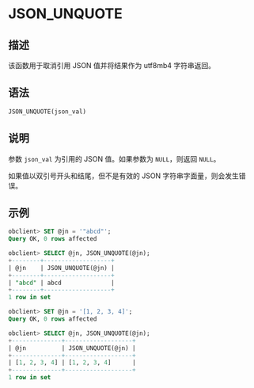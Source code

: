 JSON_UNQUOTE
=================================



描述
-----------------------

该函数用于取消引用 JSON 值并将结果作为 utf8mb4 字符串返回。

语法
-----------------------

```sql
JSON_UNQUOTE(json_val)
```



说明
-----------------------

参数 `json_val` 为引用的 JSON 值。如果参数为 `NULL`，则返回 `NULL`。

如果值以双引号开头和结尾，但不是有效的 JSON 字符串字面量，则会发生错误。

示例
-----------------------

```sql
obclient> SET @jn = '"abcd"';
Query OK, 0 rows affected

obclient> SELECT @jn, JSON_UNQUOTE(@jn);
+--------+-------------------+
| @jn    | JSON_UNQUOTE(@jn) |
+--------+-------------------+
| "abcd" | abcd              |
+--------+-------------------+
1 row in set

obclient> SET @jn = '[1, 2, 3, 4]';
Query OK, 0 rows affected

obclient> SELECT @jn, JSON_UNQUOTE(@jn);
+--------------+-------------------+
| @jn          | JSON_UNQUOTE(@jn) |
+--------------+-------------------+
| [1, 2, 3, 4] | [1, 2, 3, 4]      |
+--------------+-------------------+
1 row in set
```
